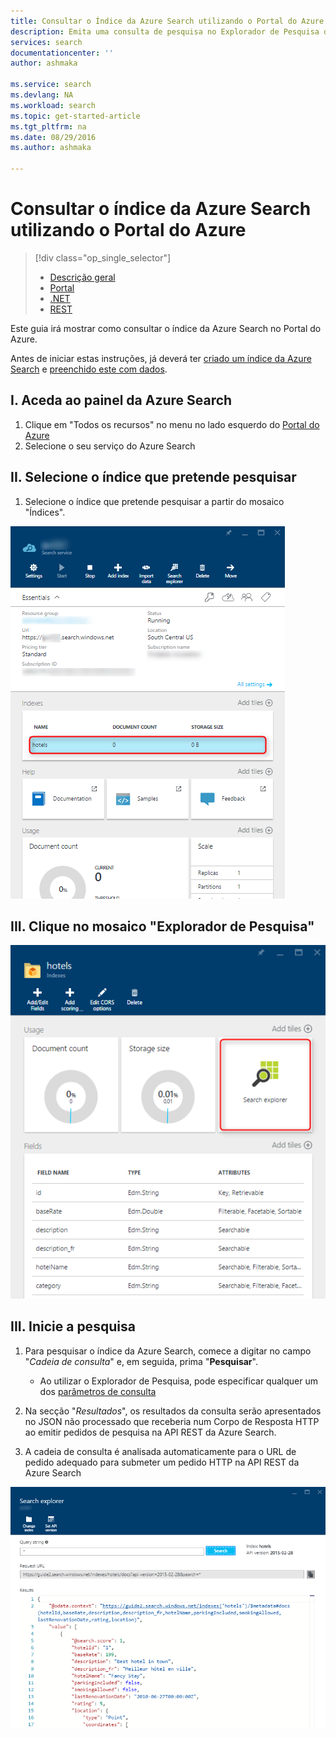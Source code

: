 ```yaml
---
title: Consultar o Índice da Azure Search utilizando o Portal do Azure | Microsoft Docs
description: Emita uma consulta de pesquisa no Explorador de Pesquisa do Portal do Azure.
services: search
documentationcenter: ''
author: ashmaka

ms.service: search
ms.devlang: NA
ms.workload: search
ms.topic: get-started-article
ms.tgt_pltfrm: na
ms.date: 08/29/2016
ms.author: ashmaka

---
```

# Consultar o índice da Azure Search utilizando o Portal do Azure
> [!div class="op_single_selector"]
> * [Descrição geral](search-query-overview.md)
> * [Portal](search-explorer.md)
> * [.NET](search-query-dotnet.md)
> * [REST](search-query-rest-api.md)
> 
> 

Este guia irá mostrar como consultar o índice da Azure Search no Portal do Azure.

Antes de iniciar estas instruções, já deverá ter [criado um índice da Azure Search](search-what-is-an-index.md) e [preenchido este com dados](search-what-is-data-import.md).

## I. Aceda ao painel da Azure Search
1. Clique em "Todos os recursos" no menu no lado esquerdo do [Portal do Azure](https://portal.azure.com/#blade/HubsExtension/BrowseResourceBlade/resourceType/Microsoft.Search%2FsearchServices)
2. Selecione o seu serviço do Azure Search

## II. Selecione o índice que pretende pesquisar
1. Selecione o índice que pretende pesquisar a partir do mosaico "Índices".

![](./media/search-explorer/pick-index.png)

## III. Clique no mosaico "Explorador de Pesquisa"
![](./media/search-explorer/search-explorer-tile.png)

## III. Inicie a pesquisa
1. Para pesquisar o índice da Azure Search, comece a digitar no campo "*Cadeia de consulta*" e, em seguida, prima "**Pesquisar**".
   
   * Ao utilizar o Explorador de Pesquisa, pode especificar qualquer um dos [parâmetros de consulta](https://msdn.microsoft.com/library/dn798927.aspx)
2. Na secção "*Resultados*", os resultados da consulta serão apresentados no JSON não processado que receberia num Corpo de Resposta HTTP ao emitir pedidos de pesquisa na API REST da Azure Search.
3. A cadeia de consulta é analisada automaticamente para o URL de pedido adequado para submeter um pedido HTTP na API REST da Azure Search

![](./media/search-explorer/search-bar.png)

<!--HONumber=Sep16_HO3-->


